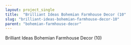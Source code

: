 ```yaml
---
layout: project_single
title:  "Brilliant Ideas Bohemian Farmhouse Decor (10"
slug: "brilliant-ideas-bohemian-farmhouse-decor-10"
parent: "bohemian-farmhouse-decor"
---
```

Brilliant Ideas Bohemian Farmhouse Decor (10)